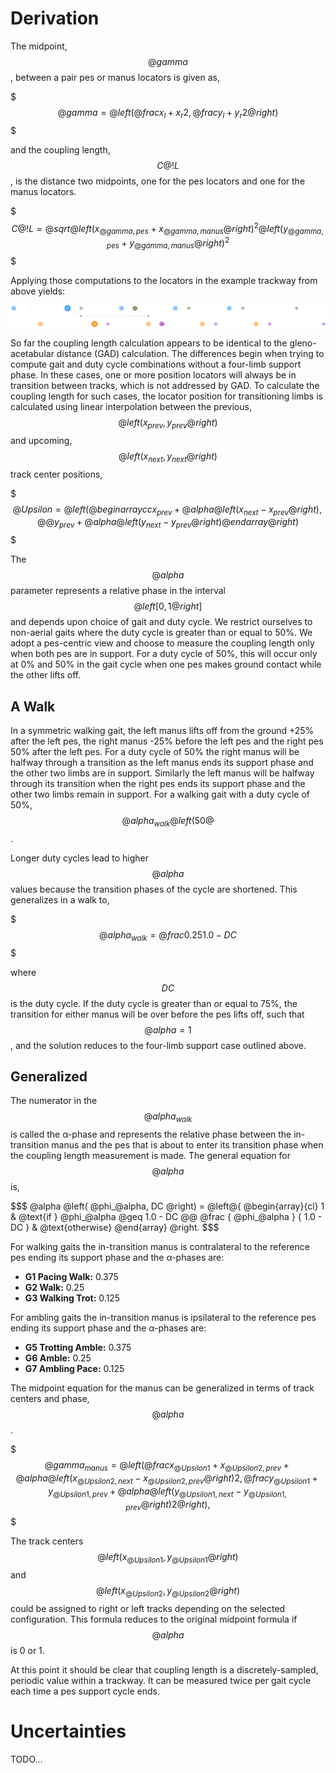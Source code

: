 Derivation
==========

The midpoint, $$@gamma$$, between a pair pes or manus locators is given as,

$$$
    @gamma = @left(
        @frac{x_l + x_r} {2},
        @frac{y_l + y_r} {2}
    @right)      
$$$

and the coupling length, $$C@!L$$, is the distance two midpoints, one for the 
pes locators and one for the manus locators.

$$$
    C@!L = @sqrt{
        @left( x_{@gamma,pes} + x_{@gamma,manus} @right) ^ 2
        @left( y_{@gamma,pes} + y_{@gamma,manus} @right) ^ 2
    }
$$$

Applying those computations to the locators in the example trackway from above 
yields:

![Example Calculation](assets/trackway_coupling_length.svg)

So far the coupling length calculation appears to be identical to the 
gleno-acetabular distance (GAD) calculation. The differences begin when trying
to compute gait and duty cycle combinations without a four-limb support phase. 
In these cases, one or more position locators will always be in transition 
between tracks, which is not addressed by GAD. To calculate the coupling length
for such cases, the locator position for transitioning limbs is calculated 
using linear interpolation between the previous, 
$$ @left( x_{prev}, y_{prev} @right) $$ 
and upcoming, 
$$ @left( x_{next}, y_{next} @right) $$
track center positions,

$$$
    @Upsilon = @left( 
    @begin{array}{ c c }
        x_{prev} + @alpha @left( x_{next} - x_{prev} @right), @@
        y_{prev} + @alpha @left( y_{next} - y_{prev} @right)
    @end{array}    
    @right)
$$$

The $$@alpha$$ parameter represents a relative phase in the interval 
$$ @left[0, 1 @right] $$ and depends upon choice of gait and duty cycle. We 
restrict ourselves to non-aerial gaits where the duty cycle is greater than or 
equal to 50%. We adopt a pes-centric view and choose to measure the coupling 
length only when both pes are in support. For a duty cycle of 50%, this will 
occur only at 0% and 50% in the gait cycle when one pes makes ground contact 
while the other lifts off.

A Walk
------

In a symmetric walking gait, the left manus lifts off from the ground 
+25% after the left pes, the right manus -25% before the left pes and the right
pes 50% after the left pes. For a duty cycle of 50% the right manus will be
halfway through a transition as the left manus ends its support phase and the 
other two limbs are in support. Similarly the left manus will be halfway through 
its transition when the right pes ends its support phase and the other two limbs 
remain in support. For a walking gait with a duty cycle of 50%, 
$$ @alpha_{walk} @left( 50@% @right) = 0.5 $$. 

Longer duty cycles lead to higher $$ @alpha $$ values because the transition
phases of the cycle are shortened. This generalizes in a walk to,

$$$
    @alpha_{walk} = @frac { 0.25 } { 1.0 - DC }
$$$

where $$ DC $$ is the duty cycle. If the duty cycle is greater than or equal
to 75%, the transition for either manus will be over before the pes lifts off, 
such that $$ @alpha = 1 $$, and the solution reduces to the four-limb support 
case outlined above.

Generalized
-----------

The numerator in the $$ @alpha_{walk} $$ is called the &alpha;-phase and 
represents the relative phase between the in-transition manus and the pes that 
is about to enter its transition phase when the coupling length measurement is 
made. The general equation for $$ @alpha $$ is,

$$$
    @alpha @left( @phi_@alpha, DC @right) = @left@{
        @begin{array}{cl}
            1 & @text{if } @phi_@alpha @geq 1.0 - DC @@
            @frac { @phi_@alpha } { 1.0 - DC } & @text{otherwise}
         @end{array}
        @right.
$$$

For walking gaits the in-transition manus is contralateral to the reference 
pes ending its support phase and the &alpha;-phases are:

* **G1 Pacing Walk:** 0.375
* **G2 Walk:** 0.25
* **G3 Walking Trot:** 0.125 

For ambling gaits the in-transition manus is ipsilateral to the reference pes
ending its support phase and the &alpha;-phases are:

* **G5 Trotting Amble:** 0.375
* **G6 Amble:** 0.25
* **G7 Ambling Pace:** 0.125

The midpoint equation for the manus can be generalized in terms of track 
centers and phase, $$@alpha$$.

$$$
    @gamma_{manus} = @left(
        @frac{
            x_{@Upsilon1} + 
            x_{@Upsilon2,prev} + 
            @alpha @left( x_{@Upsilon2,next} - x_{@Upsilon2,prev} @right)
        } {2},
        @frac{
            y_{@Upsilon1} + 
            y_{@Upsilon1,prev} + 
            @alpha @left( y_{@Upsilon1,next} - y_{@Upsilon1,prev} @right)
        } {2}
    @right),
$$$

The track centers 
$$ @left( x_{@Upsilon1}, y_{@Upsilon1} @right) $$ and
$$ @left( x_{@Upsilon2}, y_{@Upsilon2} @right) $$ 
could be assigned to right or left tracks depending on the selected 
configuration. This formula reduces to the original midpoint 
formula if $$@alpha$$ is 0 or 1.

At this point it should be clear that coupling length is a discretely-sampled, 
periodic value within a trackway. It can be measured twice per gait cycle each
time a pes support cycle ends.

Uncertainties
=============

TODO...
